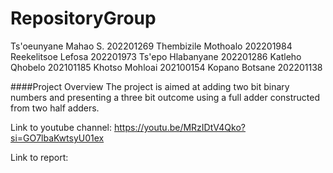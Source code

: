 # RepositoryGroup
Ts'oeunyane Mahao S. 202201269
Thembizile Mothoalo  202201984
Reekelitsoe Lefosa   202201973 
Ts'epo Hlabanyane    202201286
Katleho Qhobelo      202101185
Khotso Mohloai       202100154
Kopano Botsane       202201138

####Project Overview
The project is aimed at adding two bit binary numbers and presenting a three bit outcome 
using a full adder constructed from two half adders.


Link to youtube channel:
https://youtu.be/MRzIDtV4Qko?si=GO7lbaKwtsyU01ex

Link to report:


